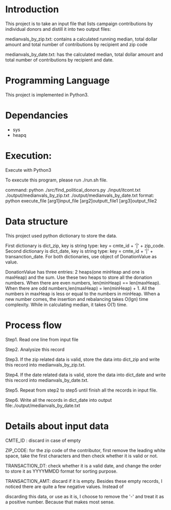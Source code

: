 # Introduction
This project is to take an input file that lists campaign contributions by individual donors and distill it into two output files:

medianvals_by_zip.txt: contains a calculated running median, total dollar amount and total number of contributions by recipient and zip code

medianvals_by_date.txt: has the calculated median, total dollar amount and total number of contributions by recipient and date.

# Programming Language
This project is implemented in Python3. 

# Dependancies 
* sys
* heapq

# Execution:
Execute with Python3

To execute this program, please run ./run.sh file.

command: python ./src/find_political_donors.py ./input/itcont.txt ./output/medianvals_by_zip.txt ./output/medianvals_by_date.txt
format: python execute_file  [arg1]input_file [arg2]outputt_file1 [arg3]output_file2 

# Data structure
This project used python dictionary to store the data.

First dictionary is dict_zip, key is string type: key = cmte_id + '|' + zip_code.
Second dictionary is dict_date, key is string type: key = cmte_id + '|' + transanction_date.
For both dictionaries, use object of DonationValue as value.

DonationValue has three entries: 2 heaps(one minHeap and one is maxHeap) and the sum.
Use these two heaps to store all the donation numbers.
When there are even numbers, len(minHeap) == len(maxHeap). When there are odd numbers,len(maxHeap) = len(minHeap) + 1.
All the numbers in maxHeap is less or equal to the numbers in minHeap.
When a new number comes, the insertion and rebalancing takes O(lgn) time complexity. While in calculating median, it takes O(1) time.

# Process flow
Step1. Read one line from input file

Step2. Analysize this record 

Step3. If the zip related data is valid, store the data into dict_zip and write this record into medianvals_by_zip.txt.

Step4. If the date related data is valid, store the data into dict_date and write this record into medianvals_by_date.txt.

Step5. Repeat from step2 to step5 until finish all the records in input file.

Step6. Write all the records in dict_date into output file:./output/medianvals_by_date.txt

# Details about input data
CMTE_ID : discard in case of empty

ZIP_CODE: for the zip code of the contributor, first remove the leading white space,  take the first characters and then check whether it is valid or not.

TRANSACTION_DT: check whether it is a valid date, and change the order to store it as YYYYMMDD format for sorting purpose. 

TRANSACTION_AMT: discard if it is empty. Besides these empty records, I noticed there are quite a few negative values. Instead of 

discarding this data, or use as it is, I choose to remove the '-' and treat it as a positive number. Because that makes most sense.


